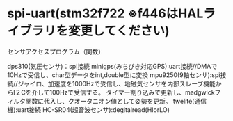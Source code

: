 # spi-uart(stm32f722 ※f446はHALライブラリを変更してください)
センサアクセスプログラム（関数）

dps310(気圧センサ)：spi接続
minigps(みちびき対応GPS):uart接続//DMAで10Hzで受信し、char型データをint,double型に変換
mpu9250(9軸センサ):spi接続//ジャイロ、加速度を1000Hzで受信し、地磁気センサを内部スレーブ機能からI２Cを介して100Hzで受信する。
タイマー割り込みで更新し、madgwickフィルタ関数に代入し、クオータニオン値として姿勢を更新。
twelite(通信機):uart接続
HC-SR04(超音波センサ):degitalread(HIorLO)
